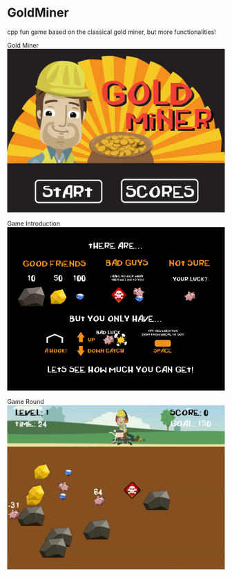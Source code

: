 # GoldMiner
cpp fun game based on the classical gold miner, but more functionalities!

Gold Miner
![alt tag](https://github.com/littlebugivy/GoldMiner/blob/master/surface.png)

Game Introduction
![alt tag](https://github.com/littlebugivy/GoldMiner/blob/master/Introduction.jpg)

Game Round
![alt tag](https://github.com/littlebugivy/GoldMiner/blob/master/game.png)

